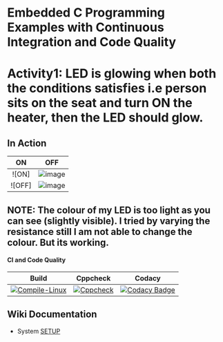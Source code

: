 # Embedded C Programming Examples with Continuous Integration and Code Quality

# Activity1: LED is glowing when both the conditions satisfies i.e person sits on the seat and turn ON the heater, then the LED should glow.

## In Action


|ON|OFF|
|:--:|:--:|
|![ON]|![image](https://user-images.githubusercontent.com/80384951/115954818-a1f24100-a510-11eb-8a3b-816a85b542be.png)
![OFF]|![image](https://user-images.githubusercontent.com/80384951/115954853-d0701c00-a510-11eb-996d-2f2071598930.png)

## NOTE: The colour of my LED is too light as you can see (slightly visible). I tried by varying the resistance still I am not able to change the colour. But its working.

#### CI and Code Quality

|Build|Cppcheck|Codacy|
|:--:|:--:|:--:|
|[![Compile-Linux](https://github.com/Bharathgopal/Emb-C/actions/workflows/Compile.yml/badge.svg)](https://github.com/Bharathgopal/Emb-C/actions/workflows/Compile.yml)|[![Cppcheck](https://github.com/Bharathgopal/Emb-C/actions/workflows/CodeQulaity.yml/badge.svg)](https://github.com/Bharathgopal/Emb-C/actions/workflows/CodeQulaity.yml)|[![Codacy Badge](https://app.codacy.com/project/badge/Grade/643b7ca2b2dc4daba1e700c216bb87d9)](https://www.codacy.com/gh/Bharathgopal/Emb-C/dashboard?utm_source=github.com&amp;utm_medium=referral&amp;utm_content=Bharathgopal/Emb-C&amp;utm_campaign=Badge_Grade)|

## Wiki Documentation
* System [SETUP](https://github.com/Bharathgopal/Emb-C/wiki)


